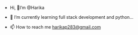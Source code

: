 - Hi, 👋I’m @Harika

- 🌱 I’m currently learning full stack development and python...
  
- 📫 How to reach me 
harikap283@gmail.com

<!---
Haarika78/Haarika78 is a ✨ special ✨ repository because its `README.md` (this file) appears on your GitHub profile.
You can click the Preview link to take a look at your changes.
--->
